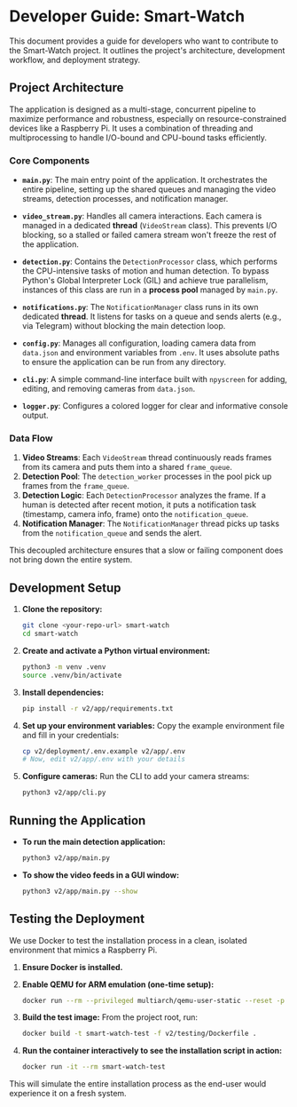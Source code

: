 # Developer Guide: Smart-Watch

This document provides a guide for developers who want to contribute to the Smart-Watch project. It outlines the project's architecture, development workflow, and deployment strategy.

## Project Architecture

The application is designed as a multi-stage, concurrent pipeline to maximize performance and robustness, especially on resource-constrained devices like a Raspberry Pi. It uses a combination of threading and multiprocessing to handle I/O-bound and CPU-bound tasks efficiently.

### Core Components

- **`main.py`**: The main entry point of the application. It orchestrates the entire pipeline, setting up the shared queues and managing the video streams, detection processes, and notification manager.

- **`video_stream.py`**: Handles all camera interactions. Each camera is managed in a dedicated **thread** (`VideoStream` class). This prevents I/O blocking, so a stalled or failed camera stream won't freeze the rest of the application.

- **`detection.py`**: Contains the `DetectionProcessor` class, which performs the CPU-intensive tasks of motion and human detection. To bypass Python's Global Interpreter Lock (GIL) and achieve true parallelism, instances of this class are run in a **process pool** managed by `main.py`.

- **`notifications.py`**: The `NotificationManager` class runs in its own dedicated **thread**. It listens for tasks on a queue and sends alerts (e.g., via Telegram) without blocking the main detection loop.

- **`config.py`**: Manages all configuration, loading camera data from `data.json` and environment variables from `.env`. It uses absolute paths to ensure the application can be run from any directory.

- **`cli.py`**: A simple command-line interface built with `npyscreen` for adding, editing, and removing cameras from `data.json`.

- **`logger.py`**: Configures a colored logger for clear and informative console output.

### Data Flow

1.  **Video Streams**: Each `VideoStream` thread continuously reads frames from its camera and puts them into a shared `frame_queue`.
2.  **Detection Pool**: The `detection_worker` processes in the pool pick up frames from the `frame_queue`.
3.  **Detection Logic**: Each `DetectionProcessor` analyzes the frame. If a human is detected after recent motion, it puts a notification task (timestamp, camera info, frame) onto the `notification_queue`.
4.  **Notification Manager**: The `NotificationManager` thread picks up tasks from the `notification_queue` and sends the alert.

This decoupled architecture ensures that a slow or failing component does not bring down the entire system.

## Development Setup

1.  **Clone the repository:**
    ```bash
    git clone <your-repo-url> smart-watch
    cd smart-watch
    ```

2.  **Create and activate a Python virtual environment:**
    ```bash
    python3 -m venv .venv
    source .venv/bin/activate
    ```

3.  **Install dependencies:**
    ```bash
    pip install -r v2/app/requirements.txt
    ```

4.  **Set up your environment variables:**
    Copy the example environment file and fill in your credentials:
    ```bash
    cp v2/deployment/.env.example v2/app/.env
    # Now, edit v2/app/.env with your details
    ```

5.  **Configure cameras:**
    Run the CLI to add your camera streams:
    ```bash
    python3 v2/app/cli.py
    ```

## Running the Application

- **To run the main detection application:**
  ```bash
  python3 v2/app/main.py
  ```

- **To show the video feeds in a GUI window:**
  ```bash
  python3 v2/app/main.py --show
  ```

## Testing the Deployment

We use Docker to test the installation process in a clean, isolated environment that mimics a Raspberry Pi.

1.  **Ensure Docker is installed.**

2.  **Enable QEMU for ARM emulation (one-time setup):**
    ```bash
    docker run --rm --privileged multiarch/qemu-user-static --reset -p yes
    ```

3.  **Build the test image:**
    From the project root, run:
    ```bash
    docker build -t smart-watch-test -f v2/testing/Dockerfile .
    ```

4.  **Run the container interactively to see the installation script in action:**
    ```bash
    docker run -it --rm smart-watch-test
    ```

This will simulate the entire installation process as the end-user would experience it on a fresh system.
